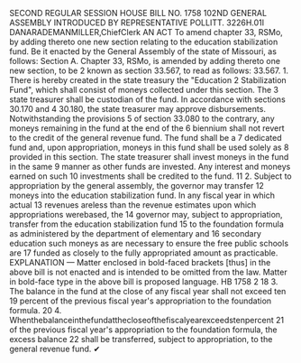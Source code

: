 SECOND REGULAR SESSION
HOUSE BILL NO. 1758
102ND GENERAL ASSEMBLY
INTRODUCED BY REPRESENTATIVE POLLITT.
3226H.01I DANARADEMANMILLER,ChiefClerk
AN ACT
To amend chapter 33, RSMo, by adding thereto one new section relating to the education
stabilization fund.
Be it enacted by the General Assembly of the state of Missouri, as follows:
Section A. Chapter 33, RSMo, is amended by adding thereto one new section, to be
2 known as section 33.567, to read as follows:
33.567. 1. There is hereby created in the state treasury the "Education
2 Stabilization Fund", which shall consist of moneys collected under this section. The
3 state treasurer shall be custodian of the fund. In accordance with sections 30.170 and
4 30.180, the state treasurer may approve disbursements. Notwithstanding the provisions
5 of section 33.080 to the contrary, any moneys remaining in the fund at the end of the
6 biennium shall not revert to the credit of the general revenue fund. The fund shall be a
7 dedicated fund and, upon appropriation, moneys in this fund shall be used solely as
8 provided in this section. The state treasurer shall invest moneys in the fund in the same
9 manner as other funds are invested. Any interest and moneys earned on such
10 investments shall be credited to the fund.
11 2. Subject to appropriation by the general assembly, the governor may transfer
12 moneys into the education stabilization fund. In any fiscal year in which actual
13 revenues areless than the revenue estimates upon which appropriations werebased, the
14 governor may, subject to appropriation, transfer from the education stabilization fund
15 to the foundation formula as administered by the department of elementary and
16 secondary education such moneys as are necessary to ensure the free public schools are
17 funded as closely to the fully appropriated amount as practicable.
EXPLANATION — Matter enclosed in bold-faced brackets [thus] in the above bill is not enacted and is
intended to be omitted from the law. Matter in bold-face type in the above bill is proposed language.
HB 1758 2
18 3. The balance in the fund at the close of any fiscal year shall not exceed ten
19 percent of the previous fiscal year's appropriation to the foundation formula.
20 4. Whenthebalanceinthefundatthecloseofthefiscalyearexceedstenpercent
21 of the previous fiscal year's appropriation to the foundation formula, the excess balance
22 shall be transferred, subject to appropriation, to the general revenue fund.
✔